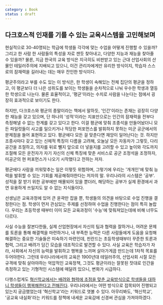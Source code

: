 ```yaml
---
category : Book
status : draft
---
```



## 다크호스적 인재를 기를 수 있는 교육시스템을 고민해보며
현실적으로 30-40명되는 학급에 학생들 각각에 맞는 수업을 어떻게 진행할 수 있을까? 그리고 한 사람 한 사람들의 특성을 자로 잰듯 찾아내고, 다양한 지능과 재능을 찾아줄 수 있을까?
물론, 지금 한국의 교육 방식은 지극히도 비판받고 있는 근대 산업사회의 산물인 테일러주의에 지배되고 있으니, 이건 관리자에게만 유리한 방식이지, 학습자 스스로의 잠재력을 길러내는 데는 매우 잔인한 방식이다.

평균주의라고 부를 수도 있는 이 방식은, 한 학생이 속해있는 전체 집단의 평균을 정하고, 이 평균보다 더 나은 성취도를 보이는 학생들을 순차적으로 나눠 우수한 학생과 열등한 학생으로 나눈다.
물론 효율적이고, '평균'이라는 수치로 사람을 나눈다는 점에서 굉장히 효과적으로 보이기도 한다.

하지만, 다크호스와 평균의 종말이라는 책에서 말하듯, '인간'이라는 존재는 굉장히 다양한 재능을 갖고 있으며, 단 하나의 '성적'이라는 지표만으로는 인간의 잠재력을 전부다 측정해낼 수 없는 한계를 갖고 있다고 한다.
이걸 평균에 맞춰 조종석을 만들어놨더니 모든 파일럿들이 사고를 일으키거나 적당한 퍼포먼스를 발휘하지 못하는 미군 공군에서의 문제점을 들어 표현하고 있다.
평균에다 모든 걸 맞춘다면 재앙이 일어난다는 것.
하지만 조종사마다 갖고 있는 신체적 특징이 다름을 고려해, 오늘날 모든 자동차가 그렇듯, 다리 공간을 조절하고, 의자를 뒤로 뺄지 앞으로 더 넣을지를 고려할 수 있고 높이와 각도까지 조절해 모든 운전자가 자기 자신의 신체 특징에 맞춘 서비스로 공군 조정석을 조정하자, 미공군의 현 퍼포먼스가 나오기 시작했다고 전하는 저자.

평균에다 사람을 끼워맞추는 일은 이렇듯 위험하며, 그렇기에 우리는 '개개인'에 맞춰 능력을 발휘할 수 있는 기회를 제공해줘야한다는 저자의 말.
우리나라의 시스템은 '공부'. 성적을 잘 받기 위한 공부에만 매몰되어 있을 뿐더러, 해당하는 공부가 실제 환경에서 과연 유용하게 쓰일지도 알 수 없는 지식들이다.

선생님은 교육과정에 있어 큰 윤곽만 잡을 뿐, 학생들의 의견을 바탕으로 수업 진행을 결정한다는 점. 학생이 먼저 관심있는 주제를 선정하여 수업을 진행한다는 점이 특히 놀랍다.
우리는 초등학생 때부터 이미 모든 교육과정이 '수능'에 맞춰져있는데에 비해 너무도 다르다.

사실 수능을 잘본다한들, 실제 산업현장에서 자신의 팀과 협력을 잘하거나, 어려운 문제를 토론을 통해 해결책을 마련하거나, 내 부족한 능력은 다른 사람들에게 도움을 요청해 해결하는 중요한 기술들은 미숙하기 마련인데, 핀란드는 초등학생때부터 꾸준한 토론과 협력, 그리고 배려가 담긴 모습을 대조적으로 발견할 수 있다.
사실 교육은 학습자가 자라, 사회에서 자신의 능력을 발휘하고 행복을 느끼며 살아가게끔 만드는데 1차적 목표를 두어야한다. 그런데 우리나라에서의 교육은 1900년대 테일러주의, 산업사회 시절 모든 규격에 맞춰 살아야하는 억압적인 교육정책, 그것도 평균이라는 잘못된 잣대로 인간을 측정하고 있는 기형적인 시스템에 매달려 있으니, 변화가 시급하다.




다행스럽게도 [혁신학교에서는 배려와 협력에 초점을 맞춘 교육방식으로 학생들을 대하니 학생들이 행복해한다고 전해진다](http://www.hani.co.kr/arti/society/schooling/641375.html). 우리나라에서는 어떤 방식으로 접목되어 진행되고 있는지 궁금했었는데 '혁신학교'라는 키워드로 엿볼 수 있다.
아무리봐도, '혁신학교', '공교육 내실화'라는 키워드를 정책에 내세운 교육감에 신경써 관심을 가져야하겠다.
